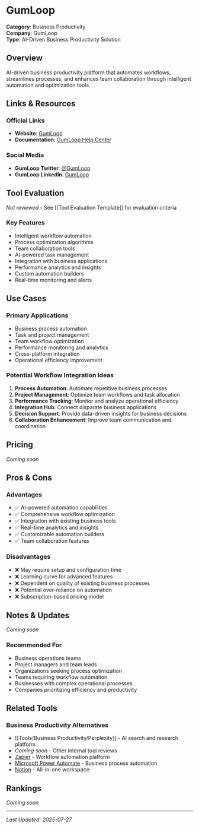 # GumLoop

**Category**: Business Productivity  
**Company**: GumLoop  
**Type**: AI-Driven Business Productivity Solution  

## Overview

AI-driven business productivity platform that automates workflows, streamlines processes, and enhances team collaboration through intelligent automation and optimization tools.

## Links & Resources

### Official Links
- **Website**: [GumLoop](https://gumloop.com/)
- **Documentation**: [GumLoop Help Center](https://help.gumloop.com/)

### Social Media
- **GumLoop Twitter**: [@GumLoop](https://twitter.com/GumLoop)
- **GumLoop LinkedIn**: [GumLoop](https://www.linkedin.com/company/gumloop/)

## Tool Evaluation

*Not reviewed* - See [[Tool Evaluation Template]] for evaluation criteria

### Key Features
- Intelligent workflow automation
- Process optimization algorithms
- Team collaboration tools
- AI-powered task management
- Integration with business applications
- Performance analytics and insights
- Custom automation builders
- Real-time monitoring and alerts

## Use Cases

### Primary Applications
- Business process automation
- Task and project management
- Team workflow optimization
- Performance monitoring and analytics
- Cross-platform integration
- Operational efficiency improvement

### Potential Workflow Integration Ideas
1. **Process Automation**: Automate repetitive business processes
2. **Project Management**: Optimize team workflows and task allocation
3. **Performance Tracking**: Monitor and analyze operational efficiency
4. **Integration Hub**: Connect disparate business applications
5. **Decision Support**: Provide data-driven insights for business decisions
6. **Collaboration Enhancement**: Improve team communication and coordination

## Pricing

*Coming soon*

## Pros & Cons

### Advantages
- ✅ AI-powered automation capabilities
- ✅ Comprehensive workflow optimization
- ✅ Integration with existing business tools
- ✅ Real-time analytics and insights
- ✅ Customizable automation builders
- ✅ Team collaboration features

### Disadvantages
- ❌ May require setup and configuration time
- ❌ Learning curve for advanced features
- ❌ Dependent on quality of existing business processes
- ❌ Potential over-reliance on automation
- ❌ Subscription-based pricing model

## Notes & Updates

*Coming soon*

### Recommended For
- Business operations teams
- Project managers and team leads
- Organizations seeking process optimization
- Teams requiring workflow automation
- Businesses with complex operational processes
- Companies prioritizing efficiency and productivity

## Related Tools

### Business Productivity Alternatives
- [[Tools/Business Productivity/Perplexity]] - AI search and research platform
- *Coming soon* - Other internal tool reviews
- [Zapier](https://zapier.com) - Workflow automation platform
- [Microsoft Power Automate](https://powerautomate.microsoft.com) - Business process automation
- [Notion](https://notion.so) - All-in-one workspace

## Rankings

*Coming soon*

---

*Last Updated: 2025-07-27*